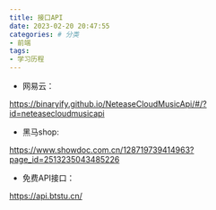 ```yaml
---
title: 接口API
date: 2023-02-20 20:47:55
categories: # 分类
- 前端
tags: 
- 学习历程
---
```


- 网易云：

https://binaryify.github.io/NeteaseCloudMusicApi/#/?id=neteasecloudmusicapi

- 黑马shop: 

https://www.showdoc.com.cn/128719739414963?page_id=2513235043485226

- 免费API接口：

https://api.btstu.cn/
